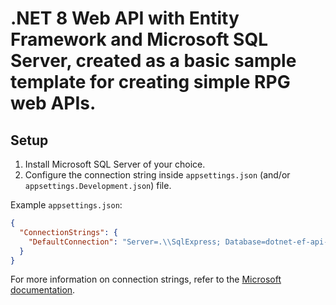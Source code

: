 # .NET 8 Web API with Entity Framework and Microsoft SQL Server, created as a basic sample template for creating simple RPG web APIs.

## Setup

1. Install Microsoft SQL Server of your choice.
2. Configure the connection string inside `appsettings.json` (and/or `appsettings.Development.json`) file.

Example `appsettings.json`:

```json
{
  "ConnectionStrings": {
    "DefaultConnection": "Server=.\\SqlExpress; Database=dotnet-ef-api-rpg-game; Trusted_Connection=true; TrustServerCertificate=true;"
  }
}
```
For more information on connection strings, refer to the [Microsoft documentation](https://learn.microsoft.com/en-us/dotnet/api/system.data.sqlclient.sqlconnection.connectionstring?view=dotnet-plat-ext-8.0).
